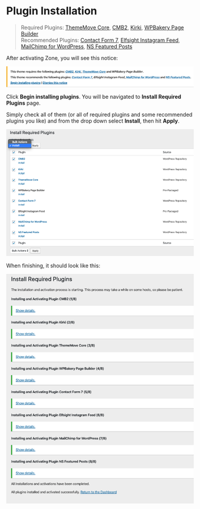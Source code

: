 # Plugin Installation

> Required Plugins: [ThemeMove Core](https://wordpress.org/plugins/thememove-core/), [CMB2](https://wordpress.org/plugins/cmb2/), [Kirki](https://wordpress.org/plugins/kirki/), [WPBakery Page Builder](https://codecanyon.net/item/visual-composer-page-builder-for-wordpress/242431?ref=ThemeMove)\
> Recommended Plugins: [Contact Form 7](https://wordpress.org/plugins/contact-form-7/), [Elfsight Instagram Feed](https://codecanyon.net/item/instagram-feed-wordpress-gallery-for-instagram/13004086?ref=ThemeMove), [MailChimp for WordPress](https://wordpress.org/plugins/mailchimp-for-wp/), [NS Featured Posts](https://wordpress.org/plugins/ns-featured-posts/)

After activating Zone, you will see this notice:

![Install Plugins Notice](images/install-plugins-notice.png)

Click **Begin installing plugins**. You will be navigated to **Install Required Plugins** page.

Simply check all of them (or all of required plugins and some recommended plugins you like) and from the drop down select **Install**, then hit **Apply**.

![Install Plugins](images/install-plugins.png)

When finishing, it should look like this:

![All plugins installed](images/all-plugins-installed.png)